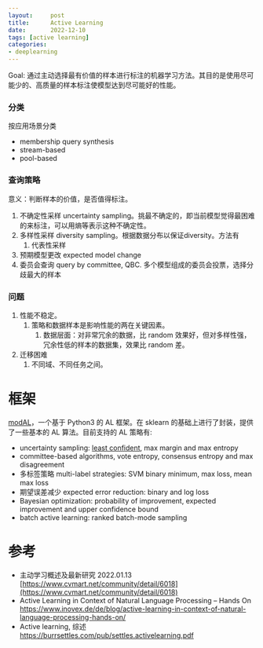 ```yaml
---
layout:     post
title:      Active Learning
date:       2022-12-10
tags: [active learning]
categories: 
- deeplearning
---
```



Goal: 通过主动选择最有价值的样本进行标注的机器学习方法。其目的是使用尽可能少的、高质量的样本标注使模型达到尽可能好的性能。

### 分类

按应用场景分类

- membership query synthesis
- stream-based
- pool-based

### 查询策略

意义：判断样本的价值，是否值得标注。

1. 不确定性采样 uncertainty sampling。挑最不确定的，即当前模型觉得最困难的来标注，可以用熵等表示这种不确定性。
2. 多样性采样 diversity sampling。根据数据分布以保证diversity。方法有
    1. 代表性采样
3. 预期模型更改 expected model change
4. 委员会查询 query by committee, QBC. 多个模型组成的委员会投票，选择分歧最大的样本

### 问题

1. 性能不稳定。
    1. 策略和数据样本是影响性能的两在关键因素。
        1. 数据层面：对非常冗余的数据，比 random 效果好，但对多样性强，冗余性低的样本的数据集，效果比 random 差。
2. 迁移困难
    1. 不同域、不同任务之间。 

# 框架
[modAL](https://modal-python.readthedocs.io/en/latest/)，一个基于 Python3 的 AL 框架。在 sklearn 的基础上进行了封装，提供了一些基本的 AL 算法。目前支持的 AL 策略有:
- uncertainty sampling: [least confident](https://www.sciencedirect.com/science/article/pii/B978155860335650026X?via%3Dihub), max margin and max entropy
- committee-based algorithms, vote entropy, consensus entropy and max disagreement
- 多标签策略 multi-label strategies: SVM binary minimum, max loss, mean max loss
- 期望误差减少 expected error reduction: binary and log loss
- Bayesian optimization: probability of improvement, expected improvement and upper confidence bound 
- batch active learning: ranked batch-mode sampling


# 参考

- 主动学习概述及最新研究 2022.01.13 [https://www.cvmart.net/community/detail/6018](https://www.cvmart.net/community/detail/6018)
- Active Learning in Context of Natural Language Processing – Hands On https://www.inovex.de/de/blog/active-learning-in-context-of-natural-language-processing-hands-on/
- Active learning, 综述 https://burrsettles.com/pub/settles.activelearning.pdf
